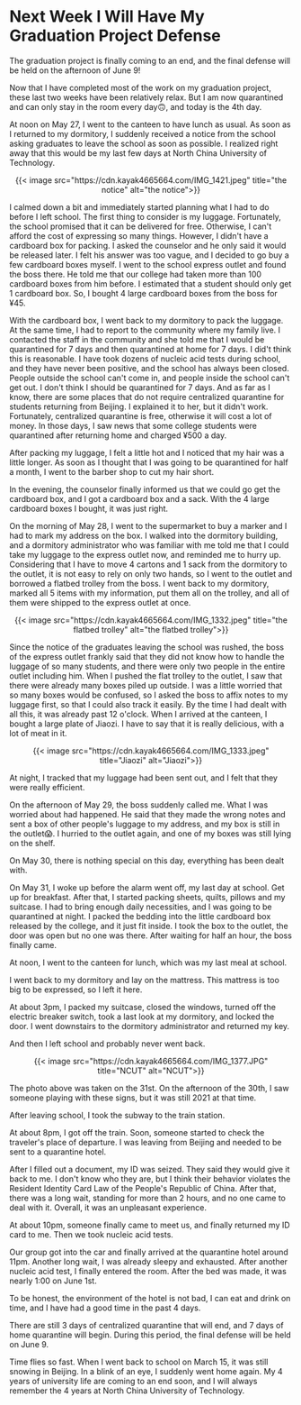 # Next Week I Will Have My Graduation Project Defense

The graduation project is finally coming to an end, and the final defense will be held on the afternoon of June 9!
<!--more-->

Now that I have completed most of the work on my graduation project, these last two weeks have been relatively relax. But I am now quarantined and can only stay in the room every day🙃, and today is the 4th day.

At noon on May 27, I went to the canteen to have lunch as usual. As soon as I returned to my dormitory, I suddenly received a notice from the school asking graduates to leave the school as soon as possible. I realized right away that this would be my last few days at North China University of Technology.

<div align="center">
{{< image src="https://cdn.kayak4665664.com/IMG_1421.jpeg" title="the notice" alt="the notice">}}
</div>

I calmed down a bit and immediately started planning what I had to do before I left school. The first thing to consider is my luggage. Fortunately, the school promised that it can be delivered for free. Otherwise, I can't afford the cost of expressing so many things. However, I didn't have a cardboard box for packing. I asked the counselor and he only said it would be released later. I felt his answer was too vague, and I decided to go buy a few cardboard boxes myself. I went to the school express outlet and found the boss there. He told me that our college had taken more than 100 cardboard boxes from him before. I estimated that a student should only get 1 cardboard box. So, I bought 4 large cardboard boxes from the boss for ¥45.

With the cardboard box, I went back to my dormitory to pack the luggage. At the same time, I had to report to the community where my family live. I contacted the staff in the community and she told me that I would be quarantined for 7 days and then quarantined at home for 7 days. I did't think this is reasonable. I have took dozens of nucleic acid tests during school, and they have never been positive, and the school has always been closed. People outside the school can't come in, and people inside the school can't get out. I don't think I should be quarantined for 7 days. And as far as I know, there are some places that do not require centralized quarantine for students returning from Beijing. I explained it to her, but it didn't work. Fortunately, centralized quarantine is free, otherwise it will cost a lot of money. In those days, I saw news that some college students were quarantined after returning home and charged ¥500 a day.

After packing my luggage, I felt a little hot and I noticed that my hair was a little longer. As soon as I thought that I was going to be quarantined for half a month, I went to the barber shop to cut my hair short.

In the evening, the counselor finally informed us that we could go get the cardboard box, and I got a cardboard box and a sack. With the 4 large cardboard boxes I bought, it was just right.

On the morning of May 28, I went to the supermarket to buy a marker and I had to mark my address on the box. I walked into the dormitory building, and a dormitory administrator who was familiar with me told me that I could take my luggage to the express outlet now, and reminded me to hurry up. Considering that I have to move 4 cartons and 1 sack from the dormitory to the outlet, it is not easy to rely on only two hands, so I went to the outlet and borrowed a flatbed trolley from the boss. I went back to my dormitory, marked all 5 items with my information, put them all on the trolley, and all of them were shipped to the express outlet at once.

<div align="center">
{{< image src="https://cdn.kayak4665664.com/IMG_1332.jpeg" title="the flatbed trolley" alt="the flatbed trolley">}}
</div>

Since the notice of the graduates leaving the school was rushed, the boss of the express outlet frankly said that they did not know how to handle the luggage of so many students, and there were only two people in the entire outlet including him. When I pushed the flat trolley to the outlet, I saw that there were already many boxes piled up outside. I was a little worried that so many boxes would be confused, so I asked the boss to affix notes to my luggage first, so that I could also track it easily. By the time I had dealt with all this, it was already past 12 o'clock. When I arrived at the canteen, I bought a large plate of Jiaozi. I have to say that it is really delicious, with a lot of meat in it.

<div align="center">
{{< image src="https://cdn.kayak4665664.com/IMG_1333.jpeg" title="Jiaozi" alt="Jiaozi">}}
</div>

At night, I tracked that my luggage had been sent out, and I felt that they were really efficient.

On the afternoon of May 29, the boss suddenly called me. What I was worried about had happened. He said that they made the wrong notes and sent a box of other people's luggage to my address, and my box is still in the outlet😱. I hurried to the outlet again, and one of my boxes was still lying on the shelf.

On May 30, there is nothing special on this day, everything has been dealt with.

On May 31, I woke up before the alarm went off, my last day at school. Get up for breakfast. After that, I started packing sheets, quilts, pillows and my suitcase. I had to bring enough daily necessities, and I was going to be quarantined at night. I packed the bedding into the little cardboard box released by the college, and it just fit inside. I took the box to the outlet, the door was open but no one was there. After waiting for half an hour, the boss finally came.

At noon, I went to the canteen for lunch, which was my last meal at school.

I went back to my dormitory and lay on the mattress. This mattress is too big to be expressed, so I left it here.

At about 3pm, I packed my suitcase, closed the windows, turned off the electric breaker switch, took a last look at my dormitory, and locked the door. I went downstairs to the dormitory administrator and returned my key.

And then I left school and probably never went back.

<div align="center">
{{< image src="https://cdn.kayak4665664.com/IMG_1377.JPG" title="NCUT" alt="NCUT">}}
</div>

The photo above was taken on the 31st. On the afternoon of the 30th, I saw someone playing with these signs, but it was still 2021 at that time.

After leaving school, I took the subway to the train station.

At about 8pm, I got off the train. Soon, someone started to check the traveler's place of departure. I was leaving from Beijing and needed to be sent to a quarantine hotel.

After I filled out a document, my ID was seized. They said they would give it back to me. I don't know who they are, but I think their behavior violates the Resident Identity Card Law of the People's Republic of China. After that, there was a long wait, standing for more than 2 hours, and no one came to deal with it. Overall, it was an unpleasant experience.

At about 10pm, someone finally came to meet us, and finally returned my ID card to me. Then we took nucleic acid tests.

Our group got into the car and finally arrived at the quarantine hotel around 11pm. Another long wait, I was already sleepy and exhausted. After another nucleic acid test, I finally entered the room. After the bed was made, it was nearly 1:00 on June 1st.

To be honest, the environment of the hotel is not bad, I can eat and drink on time, and I have had a good time in the past 4 days.

There are still 3 days of centralized quarantine that will end, and 7 days of home quarantine will begin. During this period, the final defense will be held on June 9.

Time flies so fast. When I went back to school on March 15, it was still snowing in Beijing. In a blink of an eye, I suddenly went home again. My 4 years of university life are coming to an end soon, and I will always remember the 4 years at North China University of Technology.
